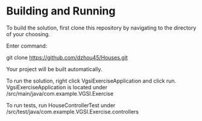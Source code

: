 # Building and Running

To build the solution, first clone this repository by navigating to the directory of your choosing.

Enter command:

git clone https://github.com/dzhou45/Houses.git

Your project will be built automatically.

To run the solution, right click VgsiExerciseApplication and click run.
VgsiExerciseApplication is located under /src/main/java/com.example.VGSI.Exercise

To run tests, run HouseControllerTest under /src/test/java/com.example.VGSI.Exercise.controllers


